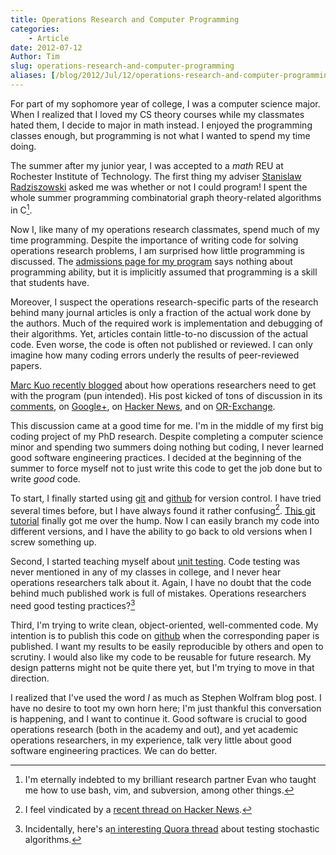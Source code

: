 ```yaml
---
title: Operations Research and Computer Programming
categories:
    - Article
date: 2012-07-12
Author: Tim
slug: operations-research-and-computer-programming
aliases: [/blog/2012/Jul/12/operations-research-and-computer-programming/]
---
```


For part of my sophomore year of college, I was a computer science major. When I realized that I loved my CS theory courses while my classmates hated them, I decide to major in math instead. I enjoyed the programming classes enough, but programming is not what I wanted to spend my time doing.

The summer after my junior year, I was accepted to a _math_ REU at Rochester Institute of Technology. The first thing my adviser [Stanislaw Radziszowski](http://www.cs.rit.edu/~spr/) asked me was whether or not I could program! I spent the whole summer programming combinatorial graph theory-related algorithms in C[^1programming].

Now I, like many of my operations research classmates, spend much of my time programming. Despite the importance of writing code for solving operations research problems, I am surprised how little programming is discussed. The [admissions page for my program](http://www.or.ncsu.edu/admission/) says nothing about programming ability, but it is implicitly assumed that programming is a skill that students have.

Moreover, I suspect the operations research-specific parts of the research behind many journal articles is only a fraction of the actual work done by the authors. Much of the required work is implementation and debugging of their algorithms. Yet, articles contain little-to-no discussion of the actual code. Even worse, the code is often not published or reviewed. I can only imagine how many coding errors underly the results of peer-reviewed papers.

[Marc Kuo recently blogged](https://kuomarc.wordpress.com/2012/07/02/top-hackers-we-need-you-for-operations-research/) about how operations researchers need to get with the program (pun intended). His post kicked of tons of discussion in its [comments](https://kuomarc.wordpress.com/2012/07/02/top-hackers-we-need-you-for-operations-research/#comments), on [Google+](https://plus.google.com/110464871801965858778/posts/QDtHN7PcsCL), on [Hacker News](http://news.ycombinator.com/item?id=4191847), and on [OR-Exchange](http://www.or-exchange.com/questions/5783/which-programming-skillsexperience-are-essential-for-being-a-good-or-researcher-if-any?utm_medium=twitter&utm_source=twitterfeed).

This discussion came at a good time for me. I'm in the middle of my first big coding project of my PhD research. Despite completing a computer science minor and spending two summers doing nothing but coding, I never learned good software engineering practices. I decided at the beginning of the summer to force myself not to just write this code to get the job done but to write _good_ code.

To start, I finally started using [git](http://git-scm.com/) and [github](https://github.com/) for version control. I have tried several times before, but I have always found it rather confusing[^2programming]. [This git tutorial](http://www.vogella.com/articles/Git/article.html) finally got me over the hump. Now I can easily branch my code into different versions, and I have the ability to go back to old versions when I screw something up.

Second, I started teaching myself about [unit testing](http://en.wikipedia.org/wiki/Unit_testing). Code testing was never mentioned in any of my classes in college, and I never hear operations researchers talk about it. Again, I have no doubt that the code behind much published work is full of mistakes. Operations researchers need good testing practices?[^3programming]

Third, I'm trying to write clean, object-oriented, well-commented code. My intention is to publish this code on [github](https://github.com/tdhopper) when the corresponding paper is published. I want my results to be easily reproducible by others and open to scrutiny. I would also like my code to be reusable for future research. My design patterns might not be quite there yet, but I'm trying to move in that direction.

I realized that I've used the word _I_ as much as Stephen Wolfram blog post. I have no desire to toot my own horn here; I'm just thankful this conversation is happening, and I want to continue it. Good software is crucial to good operations research (both in the academy and out), and yet academic operations researchers, in my experience, talk very little about good software engineering practices. We can do better.

[^1programming]: I'm eternally indebted to my brilliant research partner Evan who taught me how to use bash, vim, and subversion, among other things.

[^2programming]: I feel vindicated by a [recent thread on Hacker News](http://news.ycombinator.com/item?id=4199772).

[^3programming]: Incidentally, here's a[n interesting Quora thread](http://www.quora.com/How-do-people-write-automated-tests-for-their-stochastic-algorithms) about testing stochastic algorithms.
